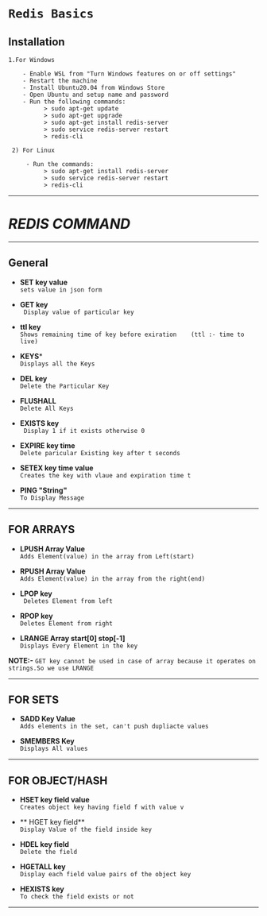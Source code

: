 # `Redis Basics`


## Installation 

    1.For Windows
        
        - Enable WSL from "Turn Windows features on or off settings"
        - Restart the machine
	    - Install Ubuntu20.04 from Windows Store
	    - Open Ubuntu and setup name and password
	    - Run the following commands:
		      > sudo apt-get update
		      > sudo apt-get upgrade
		      > sudo apt-get install redis-server
		      > sudo service redis-server restart
		      > redis-cli

     2) For Linux

	     - Run the commands:
		      > sudo apt-get install redis-server
		      > sudo service redis-server restart
		      > redis-cli
      
***

# ***REDIS COMMAND***
***
## General 
  
  - **SET key value**           </br >  `sets value in json form` 
  
   - **GET  key**               </br  > ` Display value of particular key`

   - **ttl key**      </br> ` Shows remaining time of key before exiration    (ttl :- time to live) ` 

   - **KEYS***   </br> `Displays all the Keys`

   - **DEL key** </br> `Delete the Particular Key`

   - **FLUSHALL** </br> `Delete All Keys`

   - **EXISTS key** </br> ` Display 1 if it exists otherwise 0`

   - **EXPIRE key time** </br > `Delete paricular Existing key after t seconds `

- **SETEX key time value** </br> `Creates the key with vlaue and expiration time t `

- **PING "String"** </br > `To Display Message`



***




## FOR ARRAYS

  - **LPUSH Array Value** </br> `Adds Element(value) in the array from Left(start)`

- **RPUSH Array Value** </br> `Adds Element(value) in the array from the right(end) `

- **LPOP key** </br> ` Deletes Element from left`

- **RPOP key** </br> `Deletes Element from right`

- **LRANGE Array start[0] stop[-1]** </br> `Displays Every Element in the key`


**NOTE:-** ` GET key cannot be used in case of array because it operates on strings.So we use LRANGE `

***

## FOR SETS


- **SADD Key Value** </br> `Adds elements in the set, can't push dupliacte values`

- **SMEMBERS  Key**</br>`Displays All values`


***


## FOR OBJECT/HASH

- **HSET key field value** </br> `Creates object key having field f with value v`

- ** HGET key field** </br> `Display Value of the field inside key`

- **HDEL key field** </br> `Delete the field`

- **HGETALL key** </br> `Display each field value pairs of the object key`

-  **HEXISTS key** </br> `To check the field exists or not`

***


